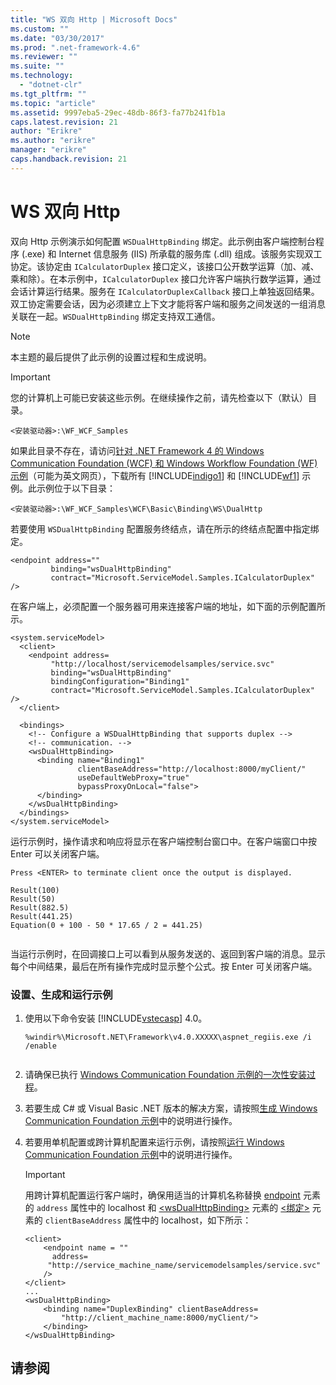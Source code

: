 ```yaml
---
title: "WS 双向 Http | Microsoft Docs"
ms.custom: ""
ms.date: "03/30/2017"
ms.prod: ".net-framework-4.6"
ms.reviewer: ""
ms.suite: ""
ms.technology: 
  - "dotnet-clr"
ms.tgt_pltfrm: ""
ms.topic: "article"
ms.assetid: 9997eba5-29ec-48db-86f3-fa77b241fb1a
caps.latest.revision: 21
author: "Erikre"
ms.author: "erikre"
manager: "erikre"
caps.handback.revision: 21
---
```

# WS 双向 Http
双向 Http 示例演示如何配置 `WSDualHttpBinding` 绑定。此示例由客户端控制台程序 \(.exe\) 和 Internet 信息服务 \(IIS\) 所承载的服务库 \(.dll\) 组成。该服务实现双工协定。该协定由 `ICalculatorDuplex` 接口定义，该接口公开数学运算（加、减、乘和除）。在本示例中，`ICalculatorDuplex` 接口允许客户端执行数学运算，通过会话计算运行结果。服务在 `ICalculatorDuplexCallback` 接口上单独返回结果。双工协定需要会话，因为必须建立上下文才能将客户端和服务之间发送的一组消息关联在一起。`WSDualHttpBinding` 绑定支持双工通信。  
  
> [!NOTE]
>  本主题的最后提供了此示例的设置过程和生成说明。  
  
> [!IMPORTANT]
>  您的计算机上可能已安装这些示例。在继续操作之前，请先检查以下（默认）目录。  
>   
>  `<安装驱动器>:\WF_WCF_Samples`  
>   
>  如果此目录不存在，请访问[针对 .NET Framework 4 的 Windows Communication Foundation \(WCF\) 和 Windows Workflow Foundation \(WF\) 示例](http://go.microsoft.com/fwlink/?LinkId=150780)（可能为英文网页），下载所有 [!INCLUDE[indigo1](../../../../includes/indigo1-md.md)] 和 [!INCLUDE[wf1](../../../../includes/wf1-md.md)] 示例。此示例位于以下目录：  
>   
>  `<安装驱动器>:\WF_WCF_Samples\WCF\Basic\Binding\WS\DualHttp`  
  
 若要使用 `WSDualHttpBinding` 配置服务终结点，请在所示的终结点配置中指定绑定。  
  
```  
<endpoint address=""  
         binding="wsDualHttpBinding"  
         contract="Microsoft.ServiceModel.Samples.ICalculatorDuplex" />  
```  
  
 在客户端上，必须配置一个服务器可用来连接客户端的地址，如下面的示例配置所示。  
  
```  
<system.serviceModel>  
  <client>  
    <endpoint address=  
         "http://localhost/servicemodelsamples/service.svc"   
         binding="wsDualHttpBinding"   
         bindingConfiguration="Binding1"   
         contract="Microsoft.ServiceModel.Samples.ICalculatorDuplex" />  
  </client>  
  
  <bindings>  
    <!-- Configure a WSDualHttpBinding that supports duplex -->  
    <!-- communication. -->  
    <wsDualHttpBinding>  
      <binding name="Binding1"  
               clientBaseAddress="http://localhost:8000/myClient/"  
               useDefaultWebProxy="true"  
               bypassProxyOnLocal="false">  
      </binding>  
    </wsDualHttpBinding>  
  </bindings>  
</system.serviceModel>  
```  
  
 运行示例时，操作请求和响应将显示在客户端控制台窗口中。在客户端窗口中按 Enter 可以关闭客户端。  
  
```  
Press <ENTER> to terminate client once the output is displayed.  
  
Result(100)  
Result(50)  
Result(882.5)  
Result(441.25)  
Equation(0 + 100 - 50 * 17.65 / 2 = 441.25)  
  
```  
  
 当运行示例时，在回调接口上可以看到从服务发送的、返回到客户端的消息。显示每个中间结果，最后在所有操作完成时显示整个公式。按 Enter 可关闭客户端。  
  
### 设置、生成和运行示例  
  
1.  使用以下命令安装 [!INCLUDE[vstecasp](../../../../includes/vstecasp-md.md)] 4.0。  
  
    ```  
    %windir%\Microsoft.NET\Framework\v4.0.XXXXX\aspnet_regiis.exe /i /enable  
  
    ```  
  
2.  请确保已执行 [Windows Communication Foundation 示例的一次性安装过程](../../../../docs/framework/wcf/samples/one-time-setup-procedure-for-the-wcf-samples.md)。  
  
3.  若要生成 C\# 或 Visual Basic .NET 版本的解决方案，请按照[生成 Windows Communication Foundation 示例](../../../../docs/framework/wcf/samples/building-the-samples.md)中的说明进行操作。  
  
4.  若要用单机配置或跨计算机配置来运行示例，请按照[运行 Windows Communication Foundation 示例](../../../../docs/framework/wcf/samples/running-the-samples.md)中的说明进行操作。  
  
    > [!IMPORTANT]
    >  用跨计算机配置运行客户端时，确保用适当的计算机名称替换 [endpoint](http://msdn.microsoft.com/zh-cn/13aa23b7-2f08-4add-8dbf-a99f8127c017) 元素的 `address` 属性中的 localhost 和 [\<wsDualHttpBinding\>](../../../../docs/framework/configure-apps/file-schema/wcf/wsdualhttpbinding.md) 元素的 [\<绑定\>](../../../../docs/framework/misc/binding.md) 元素的 `clientBaseAddress` 属性中的 localhost，如下所示：  
  
    ```  
    <client>  
        <endpoint name = ""  
          address=  
         "http://service_machine_name/servicemodelsamples/service.svc"  
        />  
    </client>  
    ...  
    <wsDualHttpBinding>  
        <binding name="DuplexBinding" clientBaseAddress=  
            "http://client_machine_name:8000/myClient/">  
        </binding>  
    </wsDualHttpBinding>  
    ```  
  
## 请参阅
